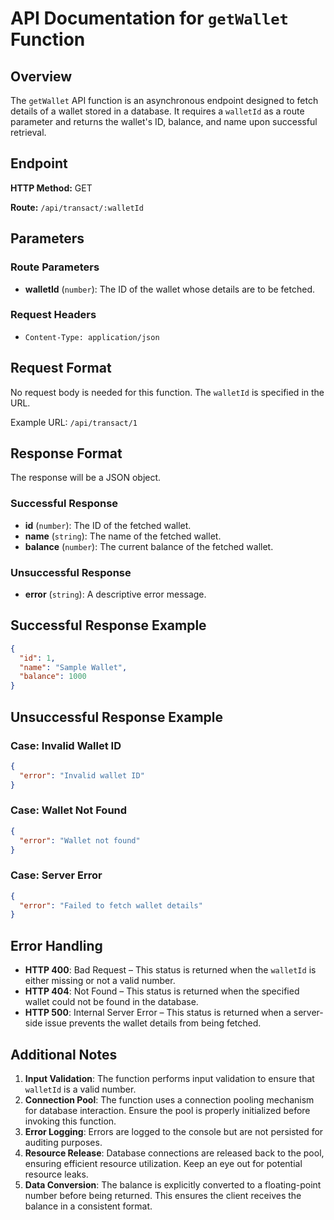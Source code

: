 # API Documentation for `getWallet` Function

## Overview

The `getWallet` API function is an asynchronous endpoint designed to fetch details of a wallet stored in a database. It requires a `walletId` as a route parameter and returns the wallet's ID, balance, and name upon successful retrieval.

## Endpoint

**HTTP Method:** GET

**Route:** `/api/transact/:walletId`

## Parameters

### Route Parameters

- **walletId** (`number`): The ID of the wallet whose details are to be fetched.

### Request Headers

- `Content-Type: application/json`

## Request Format

No request body is needed for this function. The `walletId` is specified in the URL.

Example URL: `/api/transact/1`

## Response Format

The response will be a JSON object.

### Successful Response

- **id** (`number`): The ID of the fetched wallet.
- **name** (`string`): The name of the fetched wallet.
- **balance** (`number`): The current balance of the fetched wallet.

### Unsuccessful Response

- **error** (`string`): A descriptive error message.

## Successful Response Example

```json
{
  "id": 1,
  "name": "Sample Wallet",
  "balance": 1000
}
```

## Unsuccessful Response Example

### Case: Invalid Wallet ID

```json
{
  "error": "Invalid wallet ID"
}
```

### Case: Wallet Not Found

```json
{
  "error": "Wallet not found"
}
```

### Case: Server Error

```json
{
  "error": "Failed to fetch wallet details"
}
```

## Error Handling

- **HTTP 400**: Bad Request – This status is returned when the `walletId` is either missing or not a valid number.
- **HTTP 404**: Not Found – This status is returned when the specified wallet could not be found in the database.
- **HTTP 500**: Internal Server Error – This status is returned when a server-side issue prevents the wallet details from being fetched.

## Additional Notes

1. **Input Validation**: The function performs input validation to ensure that `walletId` is a valid number.
2. **Connection Pool**: The function uses a connection pooling mechanism for database interaction. Ensure the pool is properly initialized before invoking this function.
3. **Error Logging**: Errors are logged to the console but are not persisted for auditing purposes.
4. **Resource Release**: Database connections are released back to the pool, ensuring efficient resource utilization. Keep an eye out for potential resource leaks.
5. **Data Conversion**: The balance is explicitly converted to a floating-point number before being returned. This ensures the client receives the balance in a consistent format.
